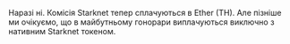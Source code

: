 Наразі ні. Комісія Starknet тепер сплачуються в Ether (TH). Але пізніше ми очікуємо, що в майбутньому гонорари виплачуються виключно з нативним Starknet токеном.